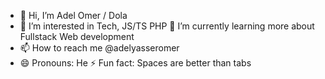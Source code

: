 - 👋 Hi, I’m Adel Omer / Dola
- 👀 I’m interested in Tech, JS/TS PHP
🌱 I’m currently learning more about Fullstack Web development
- 📫 How to reach me @adelyasseromer
- 😄 Pronouns: He
⚡ Fun fact: Spaces are better than tabs

<!---
Dola215/Dola215 is a ✨ special ✨ repository because its `README.md` (this file) appears on your GitHub profile.
You can click the Preview link to take a look at your changes.
--->
